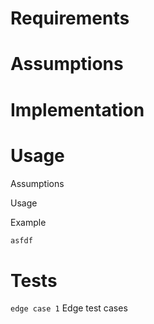 # Requirements

# Assumptions

# Implementation

# Usage

Assumptions

Usage

Example

```python
asfdf
```

# Tests

`edge case 1`
Edge test cases

